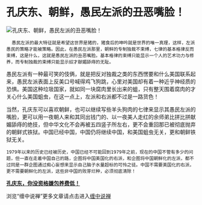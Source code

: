 孔庆东、朝鲜，愚民左派的丑恶嘴脸！
====

			

                                                                    

![孔庆东、朝鲜，愚民左派的丑恶嘴脸！](http://simg.sinajs.cn/blog7style/images/common/sg_trans.gif)

                                                                    

                                                                      
      愚民左派的最大特征就是希望这世界是猪的，猪食后的呻吟就是世界的唯一真理，这样，左派愚民的策略才能被策略。因此，在愚民左派那里，朝鲜的专制独裁不束缚，七律的基本格律反而束缚，这是什么，这就是愚民左派的丑恶嘴脸。基本格律的束缚只能显示一个人的艺术功力与修养，而专制独裁的束缚只能显示奴才献媚舔痔的无耻。  
  
   愚民左派有一种最可笑的伎俩，就是把反对独裁之类的东西愣要和什么美国联系起来，愚民左派表面上反美口号喊得鸡飞狗跳，心里对美国却有着一种近乎神经质的恐惧。美国这种垃圾国家，就如同一块腐肉里长出来的蛆，只有整天围着腐肉的才关心什么美国蛆虫，在这一点上，左派和右派都不过是一路货色！  
  
   当然，孔庆东可以喜欢朝鲜，也可以继续写些羊头狗肉的七律来显示其愚民左派的嘴脸，更可以用一夜朝人来和其同出钱门的、以一夜美人走红的余师弟比拼比拼献媚舔痔的绝技，但中华文化不会再被五四竖子所左右，更不会重回那已被彻底抛弃的朝鲜式铁狱。中国已经中国，中国仍将继续中国，和美国蛆虫无关，更和朝鲜铁狱无关。  
  
    1979年以来的历史已经被历史，中国已经不可能回到1979年之前，现在的中国不管有多少的问题，但一直在走着中国自己的路，企图将中国美国化的右派，和企图将中国朝鲜化的左派，都不过同是一群企图通过痴心妄想来显示自己脑子水量超标的可怜之徒。中国不需要美国化的右派，更不需要朝鲜化的左派，这些非中国的败芽烂种，必须彻底清除！

[**孔庆东，你没资格嫌包养费低！**](http://blog.sina.com.cn/u/486e105c0100067r)

浏览“缠中说禅”更多文章请点击进入[缠中说禅](http://blog.sina.com.cn/m/chzhshch)
